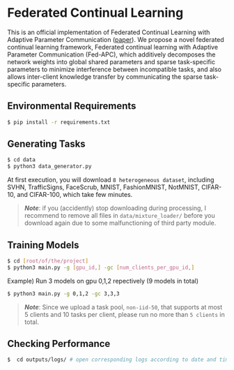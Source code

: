 # Federated Continual Learning

This is an official implementation of Federated Continual Learning with Adaptive Parameter Communication ([paper](https://arxiv.org/abs/2003.03196)). We propose a novel federated continual learning framework, Federated continual learning with Adaptive Parameter Communication (Fed-APC), which additively decomposes the network weights into global shared parameters and sparse task-specific parameters to minimize interference between incompatible tasks, and also allows inter-client knowledge transfer by communicating the sparse task-specific parameters.

## Environmental Requirements
```bash
$ pip install -r requirements.txt
```

## Generating Tasks
```bash
$ cd data
$ python3 data_generator.py
```
At first execution, you will download `8 heterogeneous dataset`, including SVHN, TrafficSigns, FaceScrub, MNIST, FashionMNIST, NotMNIST, CIFAR-10, and CIFAR-100, which take few minutes. 
> ***Note***: if you (accidently) stop downloading during processing, I recommend to remove all files in `data/mixture_loader/` before you download again due to some malfunctioning of third party module.

## Training Models
```bash
$ cd [root/of/the/project]
$ python3 main.py -g [gpu_id,] -gc [num_clients_per_gpu_id,]
```
Example) Run 3 models on gpu 0,1,2 repectively (9 models in total)
```bash
$ python3 main.py -g 0,1,2 -gc 3,3,3
```
> ***Note***: Since we upload a task pool, `non-iid-50`, that supports at most 5 clients and 10 tasks per client, please run no more than `5 clients` in total.

## Checking Performance
```bash
$  cd outputs/logs/ # open corresponding logs according to date and time 
```
